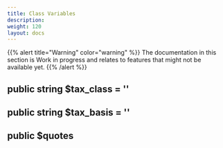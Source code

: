 ```yaml
---
title: Class Variables
description: 
weight: 120
layout: docs
---
```


{{% alert title="Warning" color="warning" %}}
The documentation in this section is Work in progress and relates to features that might not be available yet.
{{% /alert %}}


##    public string $tax_class = ''
##    public string $tax_basis = ''
##    public $quotes
